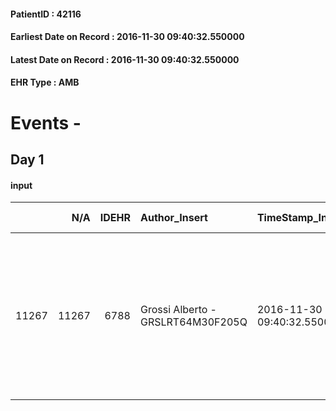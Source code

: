 
#### PatientID : 42116
#### Earliest Date on Record : 2016-11-30 09:40:32.550000
#### Latest Date on Record : 2016-11-30 09:40:32.550000
#### EHR Type : AMB

# Events - 

## Day 1

#### input
|       |    N/A |   IDEHR | Author_Insert                     | TimeStamp_Insert           | EHRType   |   PatientID |   IDDigitalSignDocument | persone_vicine   |   Unnamed: 0_x.1 |   IDANAMNESI_SOCIALE | Patient   | FamigliaAltro   | Paziente_T   | FamigliaAltro_T   |   Non_Rilevabile_x.1 | Note_Non_Rilevabile_x.1   | opt_Problemi   | Note_I                                                                                                                                            | chk_contr_sintomi   | opt_paziente_a   | opt_famiglia_a   | opt_adeguatezza   | ds_note_ad                                                                                                                                              | opt_paziente_solo   | opt_presente_assente   | Presenza_minori   | Caregiver_principale   | opt_risorse_ec   | ds_note_prio            | opt_paziente_ad   | opt_caregiver_ad   | Needs     | Domestic partnership   |
|------:|-------:|--------:|:----------------------------------|:---------------------------|:----------|------------:|------------------------:|:-----------------|-----------------:|---------------------:|:----------|:----------------|:-------------|:------------------|---------------------:|:--------------------------|:---------------|:--------------------------------------------------------------------------------------------------------------------------------------------------|:--------------------|:-----------------|:-----------------|:------------------|:--------------------------------------------------------------------------------------------------------------------------------------------------------|:--------------------|:-----------------------|:------------------|:-----------------------|:-----------------|:------------------------|:------------------|:-------------------|:----------|:-----------------------|
| 11267 |  11267 |    6788 | Grossi Alberto - GRSLRT64M30F205Q | 2016-11-30 09:40:32.550000 | AMB       |       42116 |                  567392 | N/A              |             4738 |                 3068 | Si#1      | Si#1            | Parziale#2   | Si#1              |                    0 | NR                        | No#0           | Il paziente dopo qualche mese di terapia presso oncologia Fatebenefratelli viene segnalato dall'ospedale come molto peggiorato e meritevoli di CP | controllo sintomi#0 | Congruenti#1     | Congruenti#1     | No#0              | La moglie viene segnalata come in difficolt√† a gestire sia gli aspetti assistenziali sia gli aspetti sanitari che progressivamente diventano necessari | No#0                | Presente#1             | No#0              | figlia Irina           | Non adeguate#0   | Il paziente ha solo STP | Totale#2          | Totale#2           | Clinici#0 | Coniuge/Convivente#0   |


